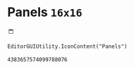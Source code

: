 # Panels `16x16`
<img src="/img/Panels.png" width=16 height=16>

``` CSharp
EditorGUIUtility.IconContent("Panels")
```
```
4383657574099788076
```

